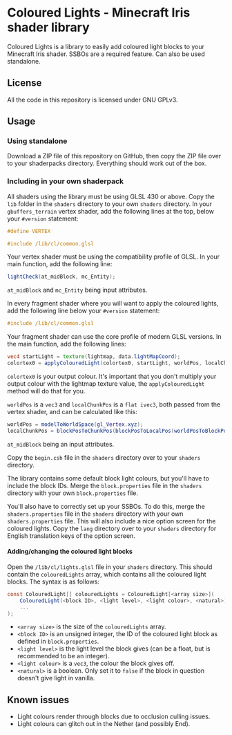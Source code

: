 # Coloured Lights - Minecraft Iris shader library

Coloured Lights is a library to easily add coloured light blocks to your Minecraft Iris shader. SSBOs are a required feature. Can also be used standalone.

## License

All the code in this repository is licensed under GNU GPLv3.

## Usage

### Using standalone

Download a ZIP file of this repository on GitHub, then copy the ZIP file over to your shaderpacks directory. Everything should work out of the box.

### Including in your own shaderpack

All shaders using the library must be using GLSL 430 or above.
Copy the `lib` folder in the `shaders` directory to your own `shaders` directory. In your `gbuffers_terrain` vertex shader, add the following lines at the top, below your `#version` statement:

```glsl
#define VERTEX

#include /lib/cl/common.glsl
```

Your vertex shader must be using the compatibility profile of GLSL. In your main function, add the following line:
```glsl
lightCheck(at_midBlock, mc_Entity);  
```

`at_midBlock` and `mc_Entity` being input attributes.

In every fragment shader where you will want to apply the coloured lights, add the following line below your `#version` statement:

```glsl
#include /lib/cl/common.glsl  
```

Your fragment shader can use the core profile of modern GLSL versions. In the main function, add the following lines:

```glsl
vec4 startLight = texture(lightmap, data.lightMapCoord);
colortex0 = applyColouredLight(colortex0, startLight, worldPos, localChunkPos);
```

`colortex0` is your output colour. It's important that you don't multiply your output colour with the lightmap texture value, the `applyColouredLight` method will do that for you.

`worldPos` is a `vec3` and `localChunkPos` is a `flat ivec3`, both passed from the vertex shader, and can be calculated like this:

```glsl
worldPos = modelToWorldSpace(gl_Vertex.xyz);
localChunkPos = blockPosToChunkPos(blockPosToLocalPos(worldPosToBlockPos(worldPos, at_midBlock)));
```

`at_midBlock` being an input attributes.

Copy the `begin.csh` file in the `shaders` directory over to your `shaders` directory.

The library contains some default block light colours, but you'll have to include the block IDs. Merge the `block.properties` file in the `shaders` directory with your own `block.properties` file.

You'll also have to correctly set up your SSBOs. To do this, merge the `shaders.properties` file in the `shaders` directory with your own `shaders.properties` file. This will also include a nice option screen for the coloured lights. Copy the `lang` directory over to your `shaders` directory for English translation keys of the option screen.

#### Adding/changing the coloured light blocks

Open the `/lib/cl/lights.glsl` file in your `shaders` directory. This should contain the  `colouredLights` array, which contains all the coloured light blocks. The syntax is as follows:

```glsl
const ColouredLight[] colouredLights = ColouredLight[<array size>](
    ColouredLight(<block ID>, <light level>, <light colour>, <natural>),
    ...
);
```

- `<array size>` is the size of the `colouredLights` array.
- `<block ID>` is an unsigned integer, the ID of the coloured light block as defined in `block.properties`.
- `<light level>` is the light level the block gives (can be a float, but is recommended to be an integer).
- `<light colour>` is a `vec3`, the colour the block gives off.
- `<natural>` is a boolean. Only set it to `false` if the block in question doesn't give light in vanilla.

## Known issues

- Light colours render through blocks due to occlusion culling issues.
- Light colours can glitch out in the Nether (and possibly End).
